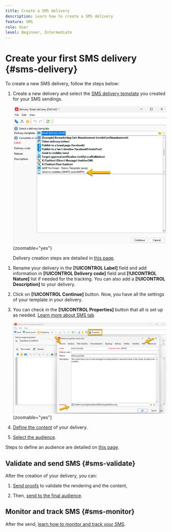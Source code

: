 ```yaml
---
title: Create a SMS delivery
description: Learn how to create a SMS delivery
feature: SMS
role: User
level: Beginner, Intermediate
---
```


# Create your first SMS delivery {#sms-delivery}

To create a new SMS delivery, follow the steps below: 

1. Create a new delivery and select the [SMS delivery template](sms-mid-sourcing.md#sms-delivery-template) you created for your SMS sendings.

    ![](assets/sms_create.png){zoomable="yes"}

    Delivery creation steps are detailed in [this page](../../start/create-message.md).

<!-- * For standalone instance,  [learn more here](sms-standalone-instance.md#sms-delivery-template).
* For mid-sourcing infrastructure, --> 
  
1. Rename your delivery in the **[!UICONTROL Label]** field and add information in **[!UICONTROL Delivery code]** field and **[!UICONTROL Nature]** list if needed for the tracking. You can also add a **[!UICONTROL Description]** to your delivery.

1. Click on **[!UICONTROL Continue]** button. Now, you have all the settings of your template in your delivery.

1. You can check in the **[!UICONTROL Properties]** button that all is set up as needed. [Learn more about SMS tab](sms-delivery-settings.md#sms-tab)
    
    ![](assets/sms_settings.png){zoomable="yes"}

1. [Define the content](sms-content.md) of your delivery.

1. [Select the audience](sms-audience.md).

Steps to define an audience are detailed on [this page](../../audiences/create-audiences.md).

## Validate and send SMS {#sms-validate}

After the creation of your delivery, you can:

1. [Send proofs](sms-proofs.md) to validate the rendering and the content,

1. Then, [send to the final audience](sms-send.md).

## Monitor and track SMS {#sms-monitor}

After the send, [learn how to monitor and track your SMS](sms-monitor.md).



